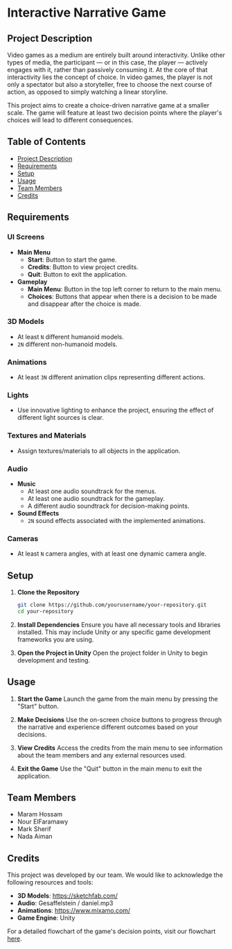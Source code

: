 # Interactive Narrative Game

## Project Description

Video games as a medium are entirely built around interactivity. Unlike other types of media, the participant — or in this case, the player — actively engages with it, rather than passively consuming it. At the core of that interactivity lies the concept of choice. In video games, the player is not only a spectator but also a storyteller, free to choose the next course of action, as opposed to simply watching a linear storyline.

This project aims to create a choice-driven narrative game at a smaller scale. The game will feature at least two decision points where the player's choices will lead to different consequences.

## Table of Contents

- [Project Description](#project-description)
- [Requirements](#requirements)
- [Setup](#setup)
- [Usage](#usage)
- [Team Members](#team-members)
- [Credits](#credits)

## Requirements

### UI Screens
- **Main Menu**
  - **Start**: Button to start the game.
  - **Credits**: Button to view project credits.
  - **Quit**: Button to exit the application.
- **Gameplay**
  - **Main Menu**: Button in the top left corner to return to the main menu.
  - **Choices**: Buttons that appear when there is a decision to be made and disappear after the choice is made.

### 3D Models
- At least `N` different humanoid models.
- `2N` different non-humanoid models.

### Animations
- At least `3N` different animation clips representing different actions.

### Lights
- Use innovative lighting to enhance the project, ensuring the effect of different light sources is clear.

### Textures and Materials
- Assign textures/materials to all objects in the application.

### Audio
- **Music**
  - At least one audio soundtrack for the menus.
  - At least one audio soundtrack for the gameplay.
  - A different audio soundtrack for decision-making points.
- **Sound Effects**
  - `2N` sound effects associated with the implemented animations.

### Cameras
- At least `N` camera angles, with at least one dynamic camera angle.

## Setup

1. **Clone the Repository**
   ```sh
   git clone https://github.com/yourusername/your-repository.git
   cd your-repository
   ```

2. **Install Dependencies**
   Ensure you have all necessary tools and libraries installed. This may include Unity or any specific game development frameworks you are using.

3. **Open the Project in Unity**
   Open the project folder in Unity to begin development and testing.

## Usage

1. **Start the Game**
   Launch the game from the main menu by pressing the "Start" button.

2. **Make Decisions**
   Use the on-screen choice buttons to progress through the narrative and experience different outcomes based on your decisions.

3. **View Credits**
   Access the credits from the main menu to see information about the team members and any external resources used.

4. **Exit the Game**
   Use the "Quit" button in the main menu to exit the application.

## Team Members

- Maram Hossam
- Nour ElFaramawy
- Mark Sherif
- Nada Aiman

## Credits

This project was developed by our team. We would like to acknowledge the following resources and tools:

- **3D Models**: https://sketchfab.com/
- **Audio**: Gesaffelstein / daniel.mp3
- **Animations**: https://www.mixamo.com/
- **Game Engine**: Unity

For a detailed flowchart of the game's decision points, visit our flowchart [here](https://docs.google.com/drawings/d/1QpNQcunVt1E4sH0P-eRJ9UocmSXVlGICHv7cihkp-WM/edit).

